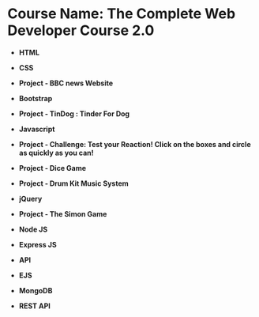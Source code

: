 # Course Name: The Complete Web Developer Course 2.0

- **HTML**

- **CSS**

- **Project - BBC news Website**

- **Bootstrap**

- **Project - TinDog : Tinder For Dog**

- **Javascript**

- **Project - Challenge: Test your Reaction! Click on the boxes and circle as quickly as you can!**	

- **Project - Dice Game**

- **Project - Drum Kit Music System**

- **jQuery**

- **Project - The Simon Game**

- **Node JS**

- **Express JS**

- **API**

- **EJS**

- **MongoDB**

- **REST API**